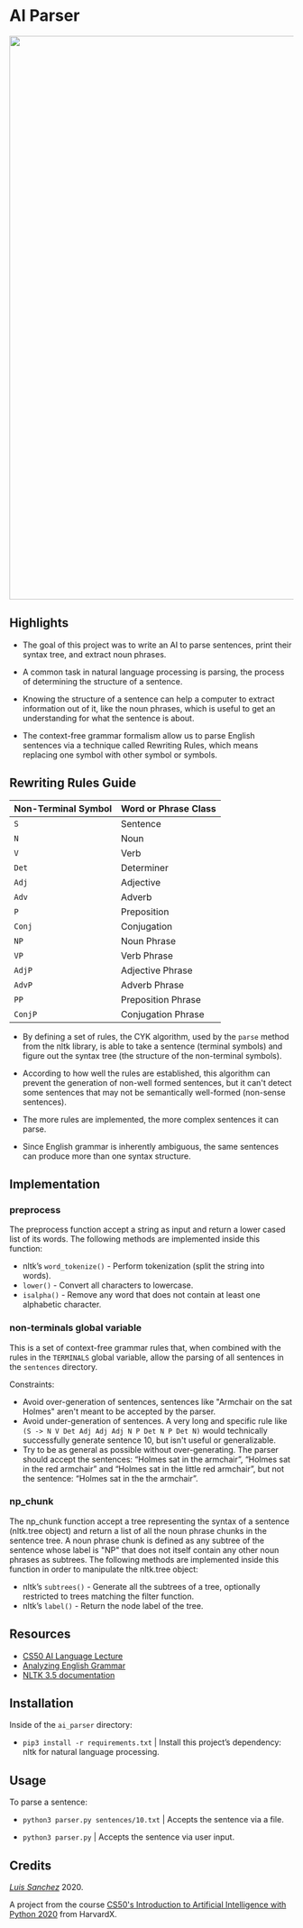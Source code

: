 # AI Parser

<img src="resources/aiparser_output.jpg" width="1000">

## Highlights

* The goal of this project was to write an AI to parse sentences, print their syntax tree, and extract noun phrases.

* A common task in natural language processing is parsing, the process of determining the structure of a sentence. 

* Knowing the structure of a sentence can help a computer to extract information out of it, like the noun phrases, which is useful to get an understanding for what the sentence is about.

* The context-free grammar formalism allow us to parse English sentences via a technique called Rewriting Rules, which means replacing one symbol with other symbol or symbols.

## Rewriting Rules Guide

|Non-Terminal Symbol|Word or Phrase Class|
|----|-----------|
|`S`|Sentence|
|`N`|Noun|
|`V`|Verb|
|`Det`|Determiner|
|`Adj`|Adjective|
|`Adv`|Adverb|
|`P`|Preposition|
|`Conj`|Conjugation|
|`NP`|Noun Phrase|
|`VP`|Verb Phrase|
|`AdjP`|Adjective Phrase|
|`AdvP`|Adverb Phrase|
|`PP`|Preposition Phrase|
|`ConjP`|Conjugation Phrase|

* By defining a set of rules, the CYK algorithm, used by the `parse` method from the nltk library, is able to take a sentence (terminal symbols) and figure out the syntax tree (the structure of the non-terminal symbols).

* According to how well the rules are established, this algorithm can prevent the generation of non-well formed sentences, but it can't detect some sentences that may not be semantically well-formed (non-sense sentences).

* The more rules are implemented, the more complex sentences it can parse.

* Since English grammar is inherently ambiguous, the same sentences can produce more than one syntax structure.

## Implementation

### preprocess 

The preprocess function accept a string as input and return a lower cased list of its words. 
The following methods are implemented inside this function: 
* nltk’s `word_tokenize()` - Perform tokenization (split the string into words).
* `lower()` - Convert all characters to lowercase.
* `isalpha()` - Remove any word that does not contain at least one alphabetic character.

### non-terminals global variable

This is a set of context-free grammar rules that, when combined with the rules in the `TERMINALS` global variable, allow the parsing of all sentences in the `sentences` directory.

Constraints: 
* Avoid over-generation of sentences, sentences like "Armchair on the sat Holmes" aren't meant to be accepted by the parser.
* Avoid  under-generation of sentences. A very long and specific rule like `(S -> N V Det Adj Adj Adj N P Det N P Det N)` would technically successfully generate sentence 10, but isn't useful or generalizable.
* Try to be as general as possible without over-generating. The parser should accept the sentences: “Holmes sat in the armchair”, “Holmes sat in the red armchair” and “Holmes sat in the little red armchair”, but not the sentence: “Holmes sat in the the armchair”.

### np_chunk

The np_chunk function accept a tree representing the syntax of a sentence (nltk.tree object) and return a list of all the noun phrase chunks in the sentence tree.
A noun phrase chunk is defined as any subtree of the sentence whose label is "NP" that does not itself contain any other noun phrases as subtrees.
The following methods are implemented inside this function in order to manipulate the nltk.tree object:
* nltk’s `subtrees()` - Generate all the subtrees of a tree, optionally restricted to trees matching the filter function.
* nltk’s `label()` - Return the node label of the tree.

## Resources
* [CS50 AI Language Lecture][cs50 lecture]
* [Analyzing English Grammar][analyzing english grammar]
* [NLTK 3.5 documentation][nltk documentation]

## Installation
Inside of the `ai_parser` directory:

* `pip3 install -r requirements.txt` | Install this project’s dependency: nltk for natural language processing.

## Usage
To parse a sentence:

* `python3 parser.py sentences/10.txt` | Accepts the sentence via a file.

* `python3 parser.py` | Accepts the sentence via user input.

## Credits
[*Luis Sanchez*][linkedin] 2020.

A project from the course [CS50's Introduction to Artificial Intelligence with Python 2020][cs50 ai] from HarvardX.

[cs50 lecture]: https://youtu.be/_hAVVULrZ0Q?t=629
[analyzing english grammar]: http://www.csun.edu/~galasso/completehandbook.htm
[nltk documentation]: https://www.nltk.org/_modules/nltk/tree.html
[linkedin]: https://www.linkedin.com/in/luis-sanchez-13bb3b189/
[cs50 ai]: https://cs50.harvard.edu/ai/2020/
